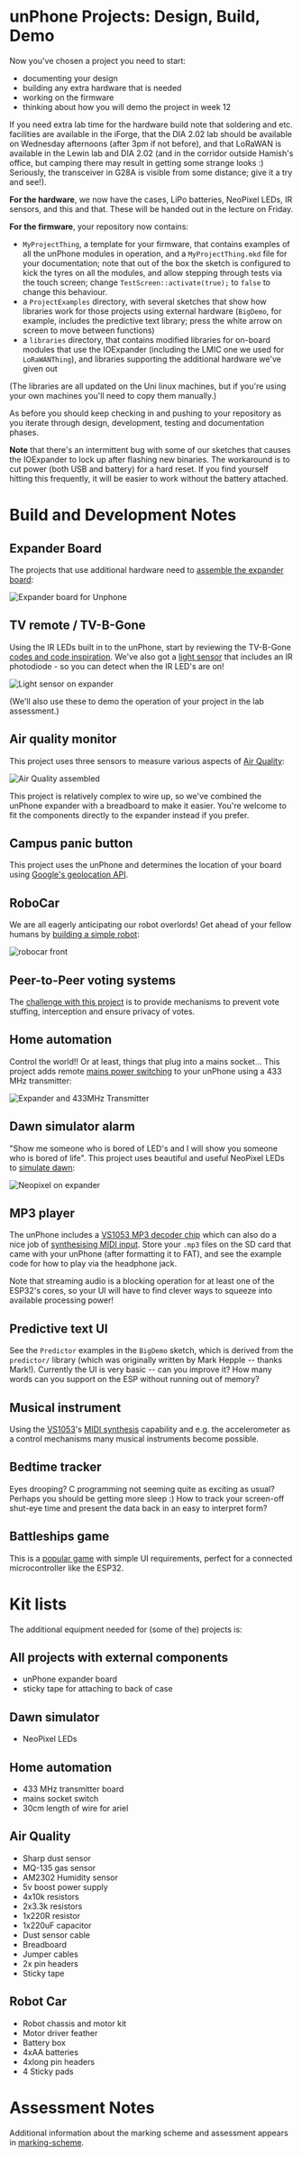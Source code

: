 unPhone Projects: Design, Build, Demo
===

Now you've chosen a project you need to start:

- documenting your design
- building any extra hardware that is needed
- working on the firmware
- thinking about how you will demo the project in week 12

If you need extra lab time for the hardware build note that soldering and etc.
facilities are available in the iForge, that the DIA 2.02 lab should be
available on Wednesday afternoons (after 3pm if not before), and that LoRaWAN
is available in the Lewin lab and DIA 2.02 (and in the corridor outside
Hamish's office, but camping there may result in getting some strange looks :)
Seriously, the transceiver in G28A is visible from some distance; give it a
try and see!).

**For the hardware**, we now have the cases, LiPo batteries, NeoPixel LEDs, IR
sensors, and this and that. These will be handed out in the lecture on Friday.

**For the firmware**, your repository now contains:

- `MyProjectThing`, a template for your firmware, that contains examples of
  all the unPhone modules in operation, and a `MyProjectThing.mkd` file for
  your documentation; note that out of the box the sketch is configured to
  kick the tyres on all the modules, and allow stepping through tests via the
  touch screen; change `TestScreen::activate(true);` to `false` to change this
  behaviour.
- a `ProjectExamples` directory, with several sketches that show how libraries
  work for those projects using external hardware (`BigDemo`, for example,
  includes the predictive text library; press the white arrow on screen to
  move between functions)
- a `libraries` directory, that contains modified libraries for on-board
  modules that use the IOExpander (including the LMIC one we used for
  `LoRaWANThing`), and libraries supporting the additional hardware we've
  given out

(The libraries are all updated on the Uni linux machines, but if you're using
your own machines you'll need to copy them manually.)

As before you should keep checking in and pushing to your repository as you
iterate through design, development, testing and documentation phases.

**Note** that there's an intermittent bug with some of our sketches that
causes the IOExpander to lock up after flashing new binaries. The workaround
is to cut power (both USB and battery) for a hard reset. If you find yourself
hitting this frequently, it will be easier to work without the battery
attached.


# Build and Development Notes

## Expander Board

The projects that use additional hardware need to  [assemble the expander
board](Expander/README.mkd):

![Expander board for Unphone](Expander/Expander_with_headers_and_ffc.jpg) 


## TV remote / TV-B-Gone

Using the IR LEDs built in to the unPhone, start by reviewing the TV-B-Gone
[codes and code
inspiration](https://learn.adafruit.com/tv-b-gone-kit?view=all). We've also
got a [light sensor](LightSensor/README.mkd) that includes an IR photodiode -
so you can detect when the IR LED's are on!

![Light sensor on expander](LightSensor/Light_sensor_expander.jpg)

(We'll also use these to demo the operation of your project in the lab
assessment.)


## Air quality monitor

This project uses three sensors to measure various aspects of [Air
Quality](AirQuality/README.mkd):

![Air Quality assembled](AirQuality/Breadboard_with_sensors.jpg)

This project is relatively complex to wire up, so we've combined the unPhone
expander with a breadboard to make it easier. You're welcome to fit the
components directly to the expander instead if you prefer.


## Campus panic button

This project uses the unPhone and determines the location of your board using
[Google's geolocation API](PanicButton/README.mkd). 


## RoboCar
    
We are all eagerly anticipating our robot overlords! Get ahead of your fellow
humans by [building a simple robot](RoboCar/README.mkd):

![robocar front](RoboCar/robocar_front.jpg) 


## Peer-to-Peer voting systems

The [challenge with this project](P2PVoting/README.mkd) is to provide
mechanisms to prevent vote stuffing, interception and ensure privacy of votes.


## Home automation

Control the world!! Or at least, things that plug into a mains socket... This
project adds remote [mains power switching](MainsPowerSwitchingNotes/) to your
unPhone using a 433 MHz transmitter:

![Expander and 433MHz
Transmitter](MainsPowerSwitchingNotes/Expander_and_433.jpg) 
      

## Dawn simulator alarm

"Show me someone who is bored of LED's and I will show you someone who is
bored of life". This project uses beautiful and useful NeoPixel LEDs to
[simulate dawn](NeoPixel/README.mkd):

![Neopixel on expander](NeoPixel/Neopixel_on_expander.jpg) 


## MP3 player

The unPhone includes a [VS1053 MP3 decoder
chip](http://www.vlsi.fi/en/products/vs1053.html) which can also do a nice job
of [synthesising MIDI
input](http://www.vlsi.fi/fileadmin/software/VS10XX/vs1053mid.mp3). Store your
`.mp3` files on the SD card that came with your unPhone (after formatting it
to FAT), and see the example code for how to play via the headphone jack.

Note that streaming audio is a blocking operation for at least one of the
ESP32's cores, so your UI will have to find clever ways to squeeze into
available processing power!


## Predictive text UI

See the `Predictor` examples in the `BigDemo` sketch, which is derived from
the `predictor/` library (which was originally written by Mark Hepple -- thanks
Mark!). Currently the UI is very basic -- can you improve it? How many words
can you support on the ESP without running out of memory?


## Musical instrument

Using the [VS1053](http://www.vlsi.fi/en/products/vs1053.html)'s [MIDI
synthesis](http://www.vlsi.fi/fileadmin/software/VS10XX/vs1053mid.mp3)
capability and e.g. the accelerometer as a control mechanisms many musical
instruments become possible.


## Bedtime tracker

Eyes drooping? C programming not seeming quite as exciting as usual? Perhaps
you should be getting more sleep :)  How to track your screen-off shut-eye
time and present the data back in an easy to interpret form?


## Battleships game

This is a [popular game](https://en.wikipedia.org/wiki/Battleship_(game)) with
simple UI requirements, perfect for a connected microcontroller like the
ESP32.


# Kit lists

The additional equipment needed for (some of the) projects is:


## All projects with external components

- unPhone expander board
- sticky tape for attaching to back of case


## Dawn simulator

- NeoPixel LEDs


## Home automation

- 433 MHz transmitter board
- mains socket switch
- 30cm length of wire for ariel


## Air Quality

- Sharp dust sensor
- MQ-135 gas sensor
- AM2302 Humidity sensor
- 5v boost power supply
- 4x10k resistors
- 2x3.3k resistors
- 1x220R resistor
- 1x220uF capacitor
- Dust sensor cable
- Breadboard
- Jumper cables
- 2x pin headers
- Sticky tape


## Robot Car

- Robot chassis and motor kit
- Motor driver feather
- Battery box
- 4xAA batteries
- 4xlong pin headers
- 4 Sticky pads


# Assessment Notes

Additional information about the marking scheme and assessment appears in
[marking-scheme](marking-scheme.mkd).
